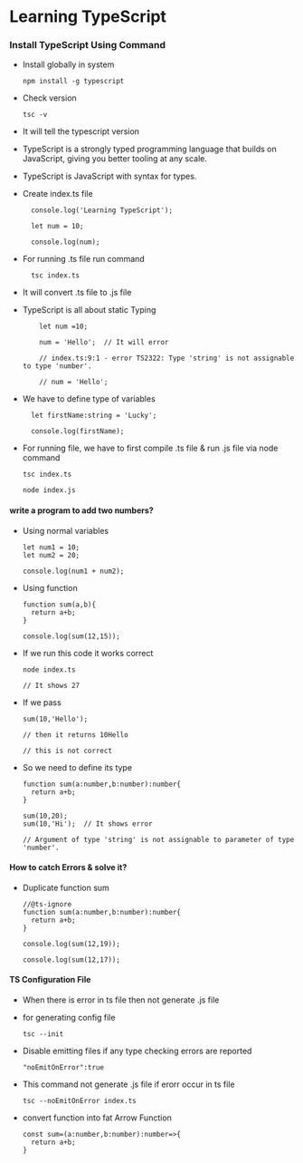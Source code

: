 # Learning TypeScript

### Install TypeScript Using Command

- Install globally in system

      npm install -g typescript

- Check version

      tsc -v

- It will tell the typescript version

- TypeScript is a strongly typed programming language that builds on JavaScript, giving you better tooling at any scale.

- TypeScript is JavaScript with syntax for types.

- Create index.ts file

        console.log('Learning TypeScript');

        let num = 10;

        console.log(num);

- For running .ts file run command

        tsc index.ts

- It will convert .ts file to .js file

- TypeScript is all about static Typing

          let num =10;

          num = 'Hello';  // It will error

          // index.ts:9:1 - error TS2322: Type 'string' is not assignable to type 'number'.

          // num = 'Hello';

- We have to define type of variables

        let firstName:string = 'Lucky';

        console.log(firstName);

- For running file, we have to first compile .ts file & run .js file via node command

      tsc index.ts

      node index.js

#### write a program to add two numbers?

- Using normal variables

      let num1 = 10;
      let num2 = 20;

      console.log(num1 + num2);

- Using function

      function sum(a,b){
        return a+b;
      }

      console.log(sum(12,15));

- If we run this code it works correct

      node index.ts

      // It shows 27

- If we pass

      sum(10,'Hello');

      // then it returns 10Hello

      // this is not correct

- So we need to define its type

      function sum(a:number,b:number):number{
        return a+b;
      }

      sum(10,20);
      sum(10,'Hi');  // It shows error

      // Argument of type 'string' is not assignable to parameter of type 'number'.

#### How to catch Errors & solve it?

- Duplicate function sum

      //@ts-ignore
      function sum(a:number,b:number):number{
        return a+b;
      }

      console.log(sum(12,19));

      console.log(sum(12,17));

#### TS Configuration File

- When there is error in ts file then not generate .js file

- for generating config file

      tsc --init

- Disable emitting files if any type checking errors are reported

      "noEmitOnError":true

- This command not generate .js file if erorr occur in ts file

      tsc --noEmitOnError index.ts

- convert function into fat Arrow Function

      const sum=(a:number,b:number):number=>{
        return a+b;
      }

